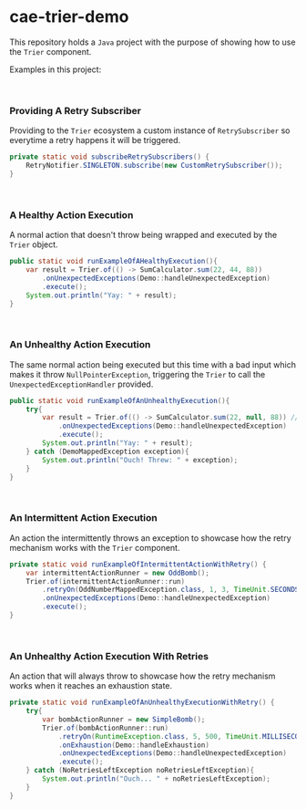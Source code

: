 # cae-trier-demo
This repository holds a ``Java`` project with the purpose of showing how to use the ``Trier`` component.

Examples in this project:

<br>

### Providing A Retry Subscriber
Providing to the ``Trier`` ecosystem a custom instance of ``RetrySubscriber`` so everytime a retry happens it will be triggered.

```java
private static void subscribeRetrySubscribers() {
    RetryNotifier.SINGLETON.subscribe(new CustomRetrySubscriber());
}
```

<br>

### A Healthy Action Execution
A normal action that doesn't throw being wrapped and executed by the ``Trier`` object.

```java
public static void runExampleOfAHealthyExecution(){
    var result = Trier.of(() -> SumCalculator.sum(22, 44, 88))
        .onUnexpectedExceptions(Demo::handleUnexpectedException)
        .execute();
    System.out.println("Yay: " + result);
}
```

<br>

### An Unhealthy Action Execution
The same normal action being executed but this time with a bad input which makes it throw ``NullPointerException``, triggering the ``Trier`` to call the ``UnexpectedExceptionHandler`` provided.

```java
public static void runExampleOfAnUnhealthyExecution(){
    try{
        var result = Trier.of(() -> SumCalculator.sum(22, null, 88)) //bad input
            .onUnexpectedExceptions(Demo::handleUnexpectedException)
            .execute();
        System.out.println("Yay: " + result);
    } catch (DemoMappedException exception){
        System.out.println("Ouch! Threw: " + exception);
    }
}
```

<br>

### An Intermittent Action Execution
An action the intermittently throws an exception to showcase how the retry mechanism works with the ``Trier`` component.

```java
private static void runExampleOfIntermittentActionWithRetry() {
    var intermittentActionRunner = new OddBomb();
    Trier.of(intermittentActionRunner::run)
        .retryOn(OddNumberMappedException.class, 1, 3, TimeUnit.SECONDS)
        .onUnexpectedExceptions(Demo::handleUnexpectedException)
        .execute();
}
```

<br>

### An Unhealthy Action Execution With Retries
An action that will always throw to showcase how the retry mechanism works when it reaches an exhaustion state.

```java
private static void runExampleOfAnUnhealthyExecutionWithRetry() {
    try{
        var bombActionRunner = new SimpleBomb();
        Trier.of(bombActionRunner::run)
            .retryOn(RuntimeException.class, 5, 500, TimeUnit.MILLISECONDS)
            .onExhaustion(Demo::handleExhaustion)
            .onUnexpectedExceptions(Demo::handleUnexpectedException)
            .execute();
    } catch (NoRetriesLeftException noRetriesLeftException){
        System.out.println("Ouch... " + noRetriesLeftException);
    }
}
```

